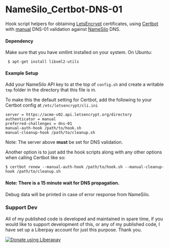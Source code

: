 # NameSilo_Certbot-DNS-01
Hook script helpers for obtaining [LetsEncrypt](https://letsencrypt.org/) certificates, using [Certbot](https://certbot.eff.org/) with [manual](https://certbot.eff.org/docs/using.html#manual) DNS-01 validation against [NameSilo](https://www.namesilo.com/) DNS.

#### Dependency
Make sure that you have xmllint installed on your system. On Ubuntu:
```
 $ apt-get install libxml2-utils
```
#### Example Setup
Add your NameSilo API key to at the top of `config.sh` and create a writable `tmp` folder in the directory that this file is in.  

To make this the default setting for Certbot, add the following to your Certbot config at `/etc/letsencrypt/cli.ini`

```
server = https://acme-v02.api.letsencrypt.org/directory
authenticator = manual
preferred-challenges = dns-01
manual-auth-hook /path/to/hook.sh
manual-cleanup-hook /path/to/cleanup.sh
```
Note: The server above **must** be set for DNS validation.  

Another option is to just add the hook scripts along with any other options when calling Certbot like so:
```
$ certbot renew --manual-auth-hook /path/to/hook.sh --manual-cleanup-hook /path/to/cleanup.sh
```
#### Note: There is a 15 minute wait for DNS propagation.

Debug data will be printed in case of error response from NameSilo.

### Support Dev
All of my published code is developed and maintained in spare time, if you would like to support development of this, or any of my published code, I have set up a Liberpay account for just this purpose. Thank you.

<noscript><a href="https://liberapay.com/joshu42/donate"><img alt="Donate using Liberapay" src="https://liberapay.com/assets/widgets/donate.svg"></a></noscript>
